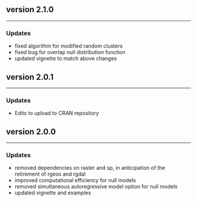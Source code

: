 ## version 2.1.0

---

### Updates
- fixed algorithm for modified random clusters
- fixed bug for overlap null distribution function
- updated vignette to match above changes

## version 2.0.1

---


### Updates

- Edits to upload to CRAN repository


## version 2.0.0

---


### Updates

- removed dependencies on raster and sp, in anticipation of the retirement of rgeos and rgdal
- improved computational efficiency for null models
- removed simultaneous autoregressive model option for null models
- updated vignette and examples
